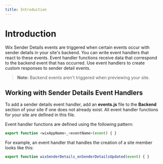 ```yaml
---
title: Introduction
---
```


# Introduction

Wix Sender Details events are triggered when certain events occur with sender details in your site's backend. You can write event handlers that react to these events. Event handler functions receive data that correspond to the backend event that has occurred. Use event handlers to create custom responses to sender detail events.

>**Note:** Backend events aren't triggered when previewing your site. 

## Working with Sender Details Event Handlers

To add a sender details event handler, add an **events.js** file to the **Backend** section of your site if one does not already exist. All event handler functions for your site are defined in this file.

Event handler functions are defined using the following pattern:

```js
export function <wixAppName>_<eventName>(event) { }
```

For example, an event handler that handles the creation of a site member looks like this:

```js
export function wixSenderDetails_onSenderDetailsUpdated(event) { }
```

